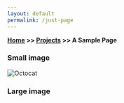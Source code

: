 ```yaml
---
layout: default
permalink: /just-page
---
```


**[Home](https://planepaper.github.io/) >> [Projects](https://vaibhavvikas.github.io/projects.html) >> A Sample Page**

### Small image

![Octocat](https://github.githubassets.com/images/icons/emoji/octocat.png)

### Large image

